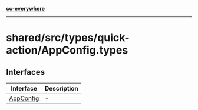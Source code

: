 [**cc-everywhere**](../../../../../index.md)

***

# shared/src/types/quick-action/AppConfig.types

## Interfaces

| Interface | Description |
| ------ | ------ |
| [AppConfig](../app-config-types/interfaces/app-config.md) | - |
